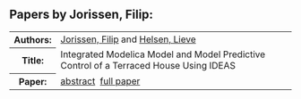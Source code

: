 <h2>Papers by Jorissen, Filip:</h2>
<!-- Begin papers -->
<table>
<tr><th>Authors:</th><td>
<a href="../authors/author_119.html">Jorissen, Filip</a> and 
<a href="../authors/author_098.html">Helsen, Lieve</a>
</td></tr>
<tr><th>Title:  </th><td>Integrated Modelica Model and Model Predictive Control of a Terraced House Using IDEAS</td></tr>
<tr><th>Paper:  </th><td><a href="../abstracts/Modelica2019abstract2A2.pdf">abstract</a>&nbsp;&nbsp;<a href="../papers/Modelica2019paper2A2.pdf">full paper</a></td></tr>
</table>
<br>
<!-- End papers -->